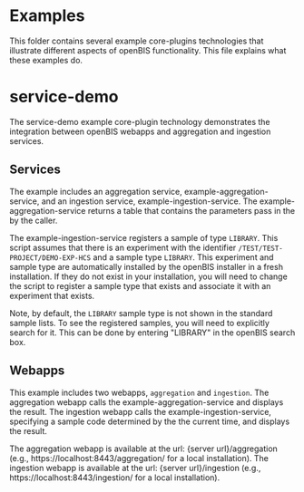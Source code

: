 Examples
========

This folder contains several example core-plugins technologies that illustrate different aspects of openBIS functionality. This file explains what these examples do.

service-demo
============

The service-demo example core-plugin technology demonstrates the integration between openBIS webapps and aggregation and ingestion services. 

Services
--------

The example includes  an aggregation service, example-aggregation-service, and an ingestion service, example-ingestion-service. The example-aggregation-service returns a table that contains the parameters pass in the by the caller. 

The example-ingestion-service registers a sample of type `LIBRARY`. This script assumes that there is an experiment with the identifier `/TEST/TEST-PROJECT/DEMO-EXP-HCS` and a sample type `LIBRARY`. This experiment and sample type are automatically installed by the openBIS installer in a fresh installation. If they do not exist in your installation, you will need to change the script to register a sample type that exists and associate it with an experiment that exists.

Note, by default, the `LIBRARY` sample type is not shown in the standard sample lists. To see the registered samples, you will need to explicitly search for it. This can be done by entering "LIBRARY" in the openBIS search box.

Webapps
-------

This example includes two webapps, `aggregation` and `ingestion`. The aggregation webapp calls the example-aggregation-service and displays the result. The ingestion webapp calls the example-ingestion-service, specifying a sample code determined by the the current time, and displays the result.

The aggregation webapp is available at the url: {server url}/aggregation (e.g., https://localhost:8443/aggregation/ for a local installation).
The ingestion webapp is available at the url: {server url}/ingestion (e.g., https://localhost:8443/ingestion/ for a local installation).

